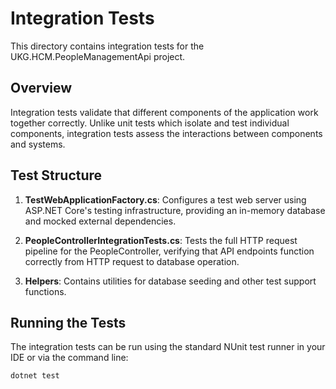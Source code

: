 # Integration Tests

This directory contains integration tests for the UKG.HCM.PeopleManagementApi project.

## Overview

Integration tests validate that different components of the application work together correctly. Unlike unit tests which isolate and test individual components, integration tests assess the interactions between components and systems.

## Test Structure

1. **TestWebApplicationFactory.cs**: Configures a test web server using ASP.NET Core's testing infrastructure, providing an in-memory database and mocked external dependencies.

2. **PeopleControllerIntegrationTests.cs**: Tests the full HTTP request pipeline for the PeopleController, verifying that API endpoints function correctly from HTTP request to database operation.

3. **Helpers**: Contains utilities for database seeding and other test support functions.

## Running the Tests

The integration tests can be run using the standard NUnit test runner in your IDE or via the command line:

```shell
dotnet test
